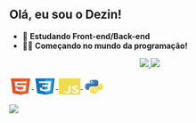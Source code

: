 ## Olá, eu sou o Dezin!
- 👾 <b>Estudando Front-end/Back-end</b><br>
- 🐱‍💻 <b>Começando no mundo da programação!</b><br>
<div align="center">
  <a href="https://github.com/dezinelias">
  <img height="140em" src="https://github-readme-stats.vercel.app/api?username=dezinelias&show_icons=true&theme=dracula&include_all_commits=true&count_private=true"/>
  <img height="140em" src="https://github-readme-stats.vercel.app/api/top-langs/?username=dezinelias&layout=compact&langs_count=7&theme=dracula"/>
</div>
<div><br>
   <img align="center" alt="dezin-HTML" height="30" width="40" src="https://raw.githubusercontent.com/devicons/devicon/master/icons/html5/html5-original.svg">
    <img align="center" alt="dezin-CSS" height="30" width="40" src="https://raw.githubusercontent.com/devicons/devicon/master/icons/css3/css3-original.svg">
  <img align="center" alt="dezin-Js" height="30" width="40" src="https://raw.githubusercontent.com/devicons/devicon/master/icons/javascript/javascript-plain.svg">
  <img align="center" alt="dezin-Python" height="30" width="40" src="https://raw.githubusercontent.com/devicons/devicon/master/icons/python/python-original.svg">
</div><br>
<div> 
  <a href="https://instagram.com/therealdezin" target="_blank"><img src="https://img.shields.io/badge/-Instagram-%23E4405F?style=for-the-badge&logo=instagram&logoColor=white" target="_blank"></a>
</div>
